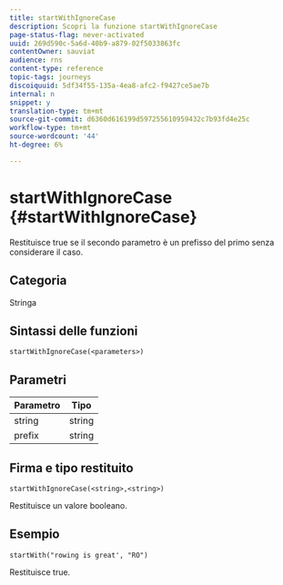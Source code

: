 ```yaml
---
title: startWithIgnoreCase
description: Scopri la funzione startWithIgnoreCase
page-status-flag: never-activated
uuid: 269d590c-5a6d-40b9-a879-02f5033863fc
contentOwner: sauviat
audience: rns
content-type: reference
topic-tags: journeys
discoiquuid: 5df34f55-135a-4ea8-afc2-f9427ce5ae7b
internal: n
snippet: y
translation-type: tm+mt
source-git-commit: d6360d616199d597255610959432c7b93fd4e25c
workflow-type: tm+mt
source-wordcount: '44'
ht-degree: 6%

---
```



# startWithIgnoreCase {#startWithIgnoreCase}

Restituisce true se il secondo parametro è un prefisso del primo senza considerare il caso.

## Categoria

Stringa

## Sintassi delle funzioni

`startWithIgnoreCase(<parameters>)`

## Parametri

| Parametro | Tipo |
|-------------|--------|
| string | string |
| prefix | string |

## Firma e tipo restituito

`startWithIgnoreCase(<string>,<string>)`

Restituisce un valore booleano.

## Esempio

`startWith("rowing is great', "RO")`

Restituisce true.
